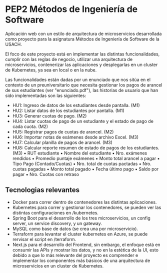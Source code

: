 # PEP2 Métodos de Ingeniería de Software
Aplicación web con un estilo de arquitectura de microservicios desarrollada como proyecto para la asignatura Métodos de Ingeniería de Software de la USACH.

El foco de este proyecto está en implementar las distintas funcionalidades, cumplir con las reglas de negocio, utilizar una arquitectura de microservicios, contenerizar las aplicaciones y desplegarlas en un cluster de Kubernetes, ya sea en local o en la nube.

Las funcionalidades están dadas por un enunciado que nos sitúa en el contexto de un preuniversitario que necesita gestionar los pagos de arancel de sus estudiantes (ver "enunciado.pdf"), las historias de usuario que han sido implementadas son las siguientes:
 
- HU1: Ingreso de datos de los estudiantes desde pantalla. (M1)
- HU2: Listar datos de los estudiantes por pantalla. (M1)
- HU3: Generar cuotas de pago. (M2)
- HU4: Listar cuotas de pago de un estudiante y el estado de pago de cada cuota. (M2)
- HU5: Registrar pagos de cuotas de arancel. (M2)
- HU6: Importar notas de exámenes desde archivo Excel. (M3)
- HU7: Calcular planilla de pagos de arancel. (M3)
- HU8: Calcular reporte resumen de estado de pagos de los estudiantes. (M3)
  ▪ RUT estudiante
  ▪ Nombre del estudiante
  ▪ Nro. exámenes rendidos
  ▪ Promedio puntaje exámenes
  ▪ Monto total arancel a pagar
  ▪ Tipo Pago (Contado/Cuotas)
  ▪ Nro. total de cuotas pactadas
  ▪ Nro. cuotas pagadas
  ▪ Monto total pagado
  ▪ Fecha último pago
  ▪ Saldo por pagar
  ▪ Nro. Cuotas con retraso

## Tecnologias relevantes

- Docker para correr dentro de contenedores las distintas aplicaciones.
- Kubernetes para correr y gestionar los contenedores, se pueden ver las distintas configuraciones en /kubernetes.
- Spring Boot para el desarrollo de los tres microservicios, un config server, un service discovery, y un gateway. 
- MySQL como base de datos (se crea una por microservicio).
- Terraform para levantar el cluster kubernetes en Azure, se puede rervisar el script en /terraform.
- Next.js para el desarrollo del Frontend, sin embargo, el enfoque está en consumir las APIs y mostrar los datos, y no en la estética de la UI, esto debido a que lo más relevante del proyecto es comprender e implementar los componentes más básicos de una arquitectura de microservicios en un cluster de Kubernetes.
